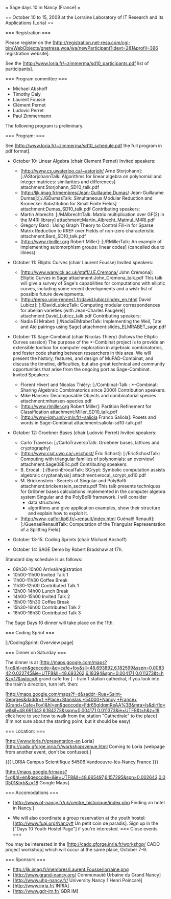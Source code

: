 = Sage days 10 in Nancy (France) =

== October 10 to 15, 2008 at the Lorraine Laboratory of IT Research and its Applications (Loria) ==

=== Registration ===

Please register on the [http://registration.net-resa.com/cgi-bin/WebObjects/gnetresa.woa/wa/newParticipant?idevt=281&profil=396 registration website].

See the [http://www.loria.fr/~zimmerma/sd10_participants.pdf list of participants].

=== Program committee ===

   * Michael Abshoff
   * Timothy Daly
   * Laurent Fousse
   * Clément Pernet
   * Ludovic Perret
   * Paul Zimmermann

The following program is preliminary.

=== Program: ===

See [http://www.loria.fr/~zimmerma/sd10_schedule.pdf the full program in pdf format].

   * October 10: Linear Algebra (chair Clement Pernet)
     Invited speakers:
       * [http://www.cs.uwaterloo.ca/~astorjoh/ Arne Storjohann]:[:/AStorjohannTalk: Algorithms for linear algebra on polynomial and integer matrices: similarities and differences] attachment:Storjohann_SD10_talk.pdf
       * [http://ljk.imag.fr/membres/Jean-Guillaume.Dumas/ Jean-Guillaume Dumas]:[:/JGDumasTalk: Simultaneous Modular Reduction and Kronecker Substitution for Small Finite Fields] attachment:Dumas_SD10_talk.pdf
     Contributing speakers:
       * Martin Albrecht: [:/MAlbrechtTalk: Matrix multiplication over GF(2) in the M4RI library] attachment:Martin_Albrecht_Matmul_M4RI.pdf
       * Gregory Bard : Using Graph Theory to Control Fill-in for Sparse Matrix Reduction to RREF over Fields of non-zero characteristic attachment:Bard_SD10_talk.pdf
       * [http://www.rlmiller.org Robert Miller]: [:/RMillerTalk: An example of implementing automorphism groups: linear codes] (cancelled due to illness)
   * October 11: Elliptic Curves (chair Laurent Fousse)
     Invited speakers:
       * [http://www.warwick.ac.uk/staff/J.E.Cremona/ John Cremona]: Elliptic Curves in Sage attachment:John_Cremona_talk.pdf
         This talk will give a survey of Sage's capabilities for computations with
         elliptic curves, including some recent developments and a wish-list of
	 possible future developments.
       * [http://perso.univ-rennes1.fr/david.lubicz/index_en.html David Lubicz]: [:/DavidLubiczTalk: Computing modular correspondences for abelian varieties (with Jean-Charles Faugère)] attachment:David_Lubicz_talk.pdf
     Contributing speakers:
       * Nadia El Mrabet: [:/NadiaElMrabetTalk: Implementing the Weil, Tate and Ate pairings using Sage] attachment:slides_ELMRABET_sage.pdf
   * October 11: Sage-Combinat (chair Nicolas Thiery) (follows the Elliptic Curves session)
       The purpose of the *-Combinat project is to provide an extensible
       toolbox for computer exploration in algebraic combinatorics, and
       foster code sharing between researchers in this area. We will present
       the history, features, and design of MuPAD-Combinat, and discuss the
       timeline, difficulties, but also great technical and community
       opportunities that arise from the ongoing port as Sage-Combinat.
     Invited Speakers:
       * Florent Hivert and Nicolas Thiéry: [:/Combinat-Talk : *-Combinat: Sharing Algebraic Combinatorics since 2000]
     Contribution speakers:
       * Mike Hansen: Decomposable Objects and combinatorial species attachment:mhansen-species.pdf
       * [http://www.rlmiller.org Robert Miller]: Partition Refinement for Classification attachment:Miller_SD10_talk.pdf
       * [http://www-igm.univ-mlv.fr/~saliola Franco Saliola]: Posets and words in Sage-Combinat attachment:saliola-sd10-talk.pdf

   * October 12: Groebner Bases (chair Ludovic Perret)
     Invited speakers:
       * Carlo Traverso: [:/CarloTraversoTalk: Groebner bases, lattices and cryptography]
       * [http://www.csd.uwo.ca/~eschost/ Éric Schost]: [:/EricSchostTalk: Computing with triangular families of polynomials: an overview] attachment:Sage08Eric.pdf
     Contributing speakers:
       * B.  Erocal : [:/BurcinErocalTalk: SCrypt: Symbolic computation assists algebraic cryptanalysis] attachment:erocal_scrypt_sd10.pdf
       * M. Brickenstein : Secrets of Singular and PolyBoRi attachment:brickenstein_secrets.pdf
         This talk presents techniques for Gröbner bases calculations
         implemented in the computer algebra system Singular and the
         PolyBoRi framework. I will consider
          * data structures
          * algorithms
         and give application examples, show their structure and explain how
         to exploit it.
       * [http://www-calfor.lip6.fr/~renault/index.html Guénaël Renault]: [:/GuenaelRenaultTalk: Computation of the Triangular Representation of a Splitting Field]
   * October 13-15: Coding Sprints (chair Michael Abshoff)
   * October 14: SAGE Demo by Robert Bradshaw at 17h.

Standard day schedule is as follows:

   * 09h30-10h00 Arrival/registration
   * 10h00-11h00 Invited Talk 1
   * 11h00-11h30 Coffee Break
   * 11h30-12h00 Contributed Talk 1
   * 12h00-14h00 Lunch Break
   * 14h00-15h00 Invited Talk 2
   * 15h00-15h30 Coffee Break
   * 15h30-16h00 Contributed Talk 2
   * 16h00-16h30 Contributed Talk 3

The Sage Days 10 dinner will take place on the 11th.

=== Coding Sprint ===

[:/CodingSprint: Overview page]

=== Dinner on Saturday ===

The dinner is at [http://maps.google.com/maps?f=q&hl=en&geocode=&q=cafe+foy&sll=48.693892,6.182599&sspn=0.008342,0.022745&ie=UTF8&ll=48.693262,6.18394&spn=0.004171,0.011373&t=h&z=17&iwloc=A grand cafe foy ] - train 1 station cathedral, if you look into the train's direction, turn left. then:

[http://maps.google.com/maps?f=d&saddr=Rue+Saint-Georges&daddr=1,+Place+Stanislas,+54000+Nancy,+France+(Grand+Cafe+Foy)&hl=en&geocode=Fdr65gIdqmReAA%3B&mra=ls&dirflg=w&sll=48.691343,6.184273&sspn=0.004171,0.011373&ie=UTF8&t=h&z=18 click here to see how to walk from the station "Cathedrale" to the place] (I'm not sure about the starting point, but it should be easy)

=== Location: ===

[http://www.loria.fr/presentation-en Loria] [http://cado.gforge.inria.fr/workshop/venue.html Coming to Loria (webpage from another event, don't be confused).]


{{{
   LORIA
   Campus Scientifique
   54506 Vandoeuvre-lès-Nancy
   France
}}}

[http://maps.google.fr/maps?f=q&hl=en&geocode=&ie=UTF8&ll=48.665497,6.157295&spn=0.002643,0.00501&t=h&z=18 Google Maps]

=== Accomodations ===

  * [http://www.ot-nancy.fr/uk/centre_historique/index.php Finding an hotel in Nancy.]

  * We will also coordinate a group reservation at the youth hostel: [http://www.fuaj.org/Nancy# Un petit coin de paradis]. Sign up in the ["Days 10 Youth Hostel Page"] if you're interested.
=== Close events ===

You may be interested in the [http://cado.gforge.inria.fr/workshop/ CADO project workshop]
which will occur at the same place, October 7-9.

=== Sponsors ===

   * http://ljk.imag.fr/membres/Laurent.Fousse/lorraine.png
   * [http://www.grand-nancy.org/ Communauté Urbaine du Grand Nancy]
   * [http://www.uhp-nancy.fr/ University Nancy 1 Henri Poincaré]
   * [http://www.inria.fr/ INRIA]
   * [http://www.gdr-im.fr/ GDR IM]
